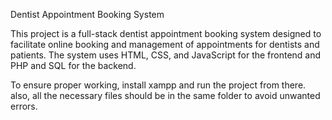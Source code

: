 Dentist Appointment Booking System

This project is a full-stack dentist appointment booking system designed to facilitate online booking and management of appointments for dentists and patients. The system uses HTML, CSS, and JavaScript for the frontend and PHP and SQL for the backend.

To ensure proper working, install xampp and run the project from there. also, all the necessary files should be in the same folder to avoid unwanted errors.
